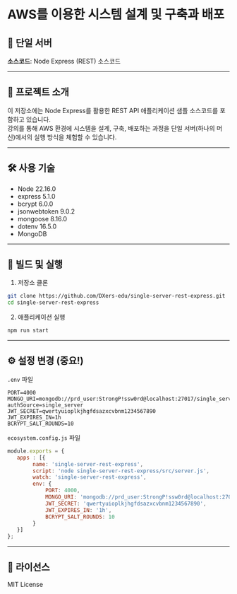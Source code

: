 # AWS를 이용한 시스템 설계 및 구축과 배포

## 🏁 단일 서버
**소스코드**: Node Express (REST) 소스코드

---

## 📖 프로젝트 소개
이 저장소에는 Node Express를 활용한 REST API 애플리케이션 샘플 소스코드를 포함하고 있습니다.  
강의를 통해 AWS 환경에 시스템을 설계, 구축, 배포하는 과정을 단일 서버(하나의 머신)에서의 실행 방식을 체험할 수 있습니다.

---

## 🛠️ 사용 기술
- Node 22.16.0
- express 5.1.0
- bcrypt 6.0.0
- jsonwebtoken 9.0.2
- mongoose 8.16.0
- dotenv 16.5.0
- MongoDB

---

## 🚀 빌드 및 실행
1. 저장소 클론  
```bash
git clone https://github.com/DXers-edu/single-server-rest-express.git
cd single-server-rest-express
```

2. 애플리케이션 실행  
```bash
npm run start
```

---

## ⚙️ 설정 변경 (중요!)

`.env` 파일

```properties
PORT=4000
MONGO_URI=mongodb://prd_user:StrongP!ssw0rd@localhost:27017/single_server?authSource=single_server
JWT_SECRET=qwertyuioplkjhgfdsazxcvbnm1234567890
JWT_EXPIRES_IN=1h
BCRYPT_SALT_ROUNDS=10
```

`ecosystem.config.js` 파일

```javascript
module.exports = {
   apps : [{
        name: 'single-server-rest-express',
        script: 'node single-server-rest-express/src/server.js',
        watch: 'single-server-rest-express',
        env: {
            PORT: 4000,
            MONGO_URI: 'mongodb://prd_user:StrongP!ssw0rd@localhost:27017/single_server?authSource=single_server',
            JWT_SECRET: 'qwertyuioplkjhgfdsazxcvbnm1234567890',
            JWT_EXPIRES_IN: '1h',
            BCRYPT_SALT_ROUNDS: 10
        }
   }]
};
```

---

## 📜 라이선스
MIT License  
